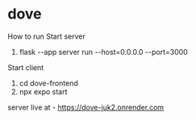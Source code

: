# dove

How to run
Start server
  1. flask --app server run --host=0.0.0.0 --port=3000

Start client
  1. cd dove-frontend
  2. npx expo start

server live at - https://dove-juk2.onrender.com
